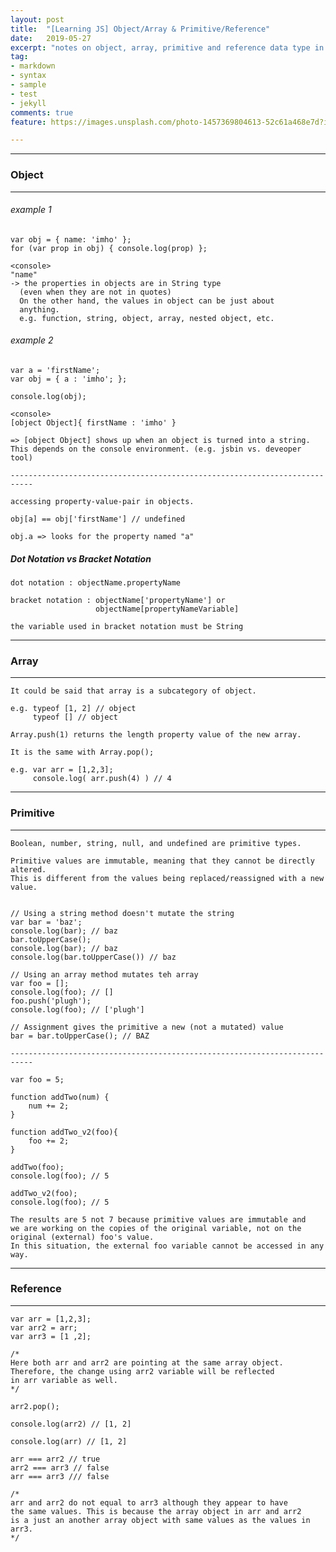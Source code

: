 ```yaml
---
layout: post
title:  "[Learning JS] Object/Array & Primitive/Reference"
date:   2019-05-27
excerpt: "notes on object, array, primitive and reference data type in Javascript"
tag:
- markdown 
- syntax
- sample
- test
- jekyll
comments: true
feature: https://images.unsplash.com/photo-1457369804613-52c61a468e7d?ixlib=rb-1.2.1&auto=format&fit=crop&w=1500&q=80

---
```


---
### Object 
---
###### example 1
    var obj = { name: 'imho' };
    for (var prop in obj) { console.log(prop) };

    <console>
    "name" 
    -> the properties in objects are in String type 
      (even when they are not in quotes) 
      On the other hand, the values in object can be just about
      anything. 
      e.g. function, string, object, array, nested object, etc.  

###### example 2
    var a = 'firstName';
    var obj = { a : 'imho'; };

    console.log(obj);

    <console>
    [object Object]{ firstName : 'imho' }

    => [object Object] shows up when an object is turned into a string. 
    This depends on the console environment. (e.g. jsbin vs. deveoper tool)

    ---------------------------------------------------------------------------
    
    accessing property-value-pair in objects.

    obj[a] == obj['firstName'] // undefined

    obj.a => looks for the property named "a"

##### Dot Notation vs Bracket Notation
    dot notation : objectName.propertyName

    bracket notation : objectName['propertyName'] or
                       objectName[propertyNameVariable]

    the variable used in bracket notation must be String
---
### Array
---
    It could be said that array is a subcategory of object.

    e.g. typeof [1, 2] // object
         typeof [] // object
    
    Array.push(1) returns the length property value of the new array.
    
    It is the same with Array.pop();

    e.g. var arr = [1,2,3]; 
         console.log( arr.push(4) ) // 4
    
---
### Primitive
---
    Boolean, number, string, null, and undefined are primitive types.

    Primitive values are immutable, meaning that they cannot be directly altered.
    This is different from the values being replaced/reassigned with a new value.


    // Using a string method doesn't mutate the string
    var bar = 'baz';
    console.log(bar); // baz
    bar.toUpperCase();
    console.log(bar); // baz
    console.log(bar.toUpperCase()) // baz

    // Using an array method mutates teh array
    var foo = [];
    console.log(foo); // []
    foo.push('plugh');
    console.log(foo); // ['plugh']

    // Assignment gives the primitive a new (not a mutated) value
    bar = bar.toUpperCase(); // BAZ

    ---------------------------------------------------------------------------

    var foo = 5;

    function addTwo(num) {
        num += 2;
    }

    function addTwo_v2(foo){
        foo += 2;
    }

    addTwo(foo);
    console.log(foo); // 5

    addTwo_v2(foo);
    console.log(foo); // 5

    The results are 5 not 7 because primitive values are immutable and 
    we are working on the copies of the original variable, not on the 
    original (external) foo's value. 
    In this situation, the external foo variable cannot be accessed in any way.

---
### Reference
---
    var arr = [1,2,3];
    var arr2 = arr;
    var arr3 = [1 ,2];

    /*
    Here both arr and arr2 are pointing at the same array object.
    Therefore, the change using arr2 variable will be reflected
    in arr variable as well.
    */

    arr2.pop();

    console.log(arr2) // [1, 2]

    console.log(arr) // [1, 2]

    arr === arr2 // true 
    arr2 === arr3 // false
    arr === arr3 /// false

    /* 
    arr and arr2 do not equal to arr3 although they appear to have
    the same values. This is because the array object in arr and arr2
    is a just an another array object with same values as the values in arr3.
    */
    
